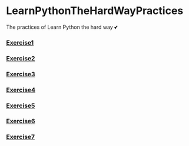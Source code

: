 # LearnPythonTheHardWayPractices
The practices of Learn Python the hard way :two_hearts:

### [Exercise1](ex1.py)
### [Exercise2](ex2.py)
### [Exercise3](ex3.py)
### [Exercise4](ex4.py)
### [Exercise5](ex5.py)
### [Exercise6](ex6.py)
### [Exercise7](ex7.py)

